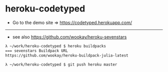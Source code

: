 heroku-codetyped
================

* Go to the demo site => https://codetyped.herokuapp.com/

------------------

* see also https://github.com/wookay/heroku-sevenstars


```sh
λ ~/work/heroku-codetyped $ heroku buildpacks
=== sevenstars Buildpack URL
https://github.com/wookay/heroku-buildpack-julia-latest

λ ~/work/heroku-codetyped $ git push heroku master
```
